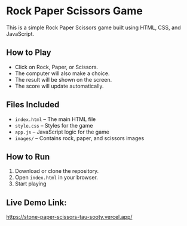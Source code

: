 # Rock Paper Scissors Game

This is a simple Rock Paper Scissors game built using HTML, CSS, and JavaScript.

## How to Play

- Click on Rock, Paper, or Scissors.
- The computer will also make a choice.
- The result will be shown on the screen.
- The score will update automatically.

## Files Included

- `index.html` – The main HTML file
- `style.css` – Styles for the game
- `app.js` – JavaScript logic for the game
- `images/` – Contains rock, paper, and scissors images

## How to Run

1. Download or clone the repository.
2. Open `index.html` in your browser.
3. Start playing

## Live Demo Link:
https://stone-paper-scissors-tau-sooty.vercel.app/
